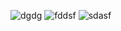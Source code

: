 ![dgdg](https://github.com/Sri-Learnings/Azure-Devops/assets/130881628/13d95113-5427-43a8-804b-70a57cbd4d87)
![fddsf](https://github.com/Sri-Learnings/Azure-Devops/assets/130881628/4258eba4-ada8-4aec-87ed-15df81b009d8)
![sdasf](https://github.com/Sri-Learnings/Azure-Devops/assets/130881628/9bca466e-4698-48ef-a51a-9d9a520db868)
